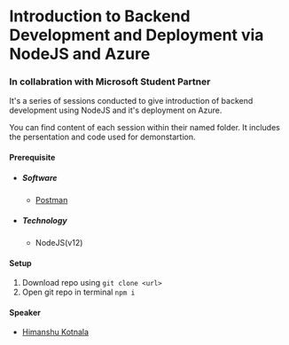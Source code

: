 # Introduction to Backend Development and Deployment via NodeJS and Azure
### In collabration with Microsoft Student Partner 

It's a series of sessions conducted to give introduction of backend development using NodeJS and it's deployment on Azure.

You can find content of each session within their named folder. It includes the persentation and code used for demonstartion.

#### Prerequisite
- ##### Software
    - [Postman](https://www.postman.com/downloads/)
- ##### Technology
    - NodeJS(v12)

#### Setup
1. Download repo using `git clone <url>`
2. Open git repo in terminal `npm i`

#### Speaker
- [Himanshu Kotnala](https://www.linkedin.com/in/aker99/)
